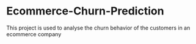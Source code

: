 # Ecommerce-Churn-Prediction
This project is used to analyse the churn behavior of the customers in an ecommerce company 
